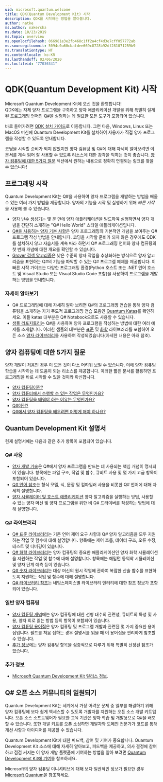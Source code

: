 ```yaml
---
uid: microsoft.quantum.welcome
title: QDK(Quantum Development Kit) 시작
description: QDK를 시작하는 방법을 알아봅니다.
author: natke
ms.author: nakersha
ms.date: 10/23/2019
ms.topic: overview
ms.openlocfilehash: 066981e3e2fb468c1ff2a4cf4d3e7cff057772ab
ms.sourcegitcommit: 5094c0a60cbafdee669c8728b92df281071259b9
ms.translationtype: HT
ms.contentlocale: ko-KR
ms.lasthandoff: 02/06/2020
ms.locfileid: "77036341"
---
```

# <a name="get-started-with-the-quantum-development-kit-qdk"></a>QDK(Quantum Development Kit) 시작

Microsoft Quantum Development Kit에 오신 것을 환영합니다!  
QDK에는 자체 양자 프로그램을 구축하고 양자 애플리케이션 개발을 위해 특별히 설계된 프로그래밍 언어인 Q#을 실험하는 데 필요한 모든 도구가 포함되어 있습니다. 

바로 들어가려면 [QDK 설치 가이드](xref:microsoft.quantum.install)로 이동합니다.
그런 다음, Windows, Linux 또는 MacOS 머신에 Quantum Development Kit를 설치하여 사용자가 직접 양자 프로그램을 작성할 수 있도록 안내합니다.

코딩을 시작할 준비가 되지 않았지만 양자 컴퓨팅 및 Q#에 대해 자세히 알아보려면 이 문서를 계속 읽어 잘 사용할 수 있도록 리소스에 대한 감각을 익히는 것이 좋습니다. [양자 컴퓨팅에 대한 5가지 질문](#five-questions-about-quantum-computing) 섹션에서 원하는 내용으로 정확히 연결되는 링크를 찾을 수 있습니다!

## <a name="get-started-programming"></a>프로그래밍 시작

Quantum Development Kit는 Q#을 사용하여 양자 프로그램을 개발하는 방법을 배울 수 있는 여러 가지 방법을 제공합니다.
양자의 기능을 시작 및 실행하기 위해 *빠른 시작*을 사용해 볼 수 있습니다.

* [양자 난수 생성기](xref:microsoft.quantum.quickstarts.qrng)는 몇 분 만에 양자 애플리케이션을 빌드하여 실행하면서 양자 개념을 간단히 소개하는 "Q# Hello World" 스타일 애플리케이션입니다.
* [Q#을 사용하는 양자 기본 사항](xref:microsoft.quantum.write-program)은 양자 프로그래밍의 기본적인 개념을 보여주는 Q# 프로그램 작성 방법을 안내합니다. 
    코딩을 시작할 준비가 되지 않은 경우에도 QDK를 설치하지 않고 자습서를 계속 따라 하면서 Q# 프로그래밍 언어와 양자 컴퓨팅의 첫 번째 개념에 대한 개요를 확인할 수 있습니다.
* [Grover 검색 알고리즘](xref:microsoft.quantum.quickstarts.search)은 낮은 수준의 양자 작업을 추상화하는 방식으로 양자 알고리즘을 표현하는 Q#의 기능을 파악할 수 있는 Q# 프로그램 예제를 제공합니다. 
    이 빠른 시작 가이드는 다양한 프로그래밍 환경(Python 호스트 또는 .NET 언어 호스트 및 Visual Studio 또는 Visual Studio Code 포함)을 사용하여 프로그램을 개발하는 방법을 안내합니다.

### <a name="learning-further"></a>자세히 알아보기
* Q# 프로그래밍에 대해 자세히 알아 보려면 Q#의 프로그래밍 연습을 통해 양자 컴퓨팅을 소개하는 자기 주도적 프로그래밍 연습 모음인 [Quantum Katas](https://github.com/Microsoft/QuantumKatas)를 확인하세요.
    이들 katas 대부분은 Q# Notebook으로도 사용할 수 있습니다. 
* [샘플 리포지토리](https://github.com/Microsoft/Quantum)는 Q#을 사용하여 양자 프로그램을 작성하는 방법에 대한 여러 예제를 소개합니다. 이러한 샘플의 대부분은 [표준](xref:microsoft.quantum.libraries.standard.intro) 및 [화학](xref:microsoft.quantum.chemistry.concepts.intro) 라이브러리를 포함하여 오픈 소스 [양자 라이브러리](https://github.com/Microsoft/QuantumLibraries)를 사용하여 작성되었습니다(자세한 내용은 아래 참조).

## <a name="five-questions-about-quantum-computing"></a>양자 컴퓨팅에 대한 5가지 질문

양자 개발이 처음인 경우 이 모든 것이 다소 어려워 보일 수 있습니다. 이에 양자 컴퓨팅 학습을 시작하는 데 도움이 되는 리소스를 제공합니다. 이러한 짧은 문서를 활용하면 프로그래밍을 바로 시작할 수 있을 것이라 확신합니다.
* [양자 컴퓨팅이란?](xref:microsoft.quantum.overview.what)
* [양자 컴퓨터에서 수행할 수 있는 작업은 무엇인가요?](xref:microsoft.quantum.overview.computers)
* [양자 컴퓨팅을 배워야 하는 이유는 무엇인가요?](xref:microsoft.quantum.overview.why)
* [Q#이란?](xref:microsoft.quantum.overview.qsharp)
* [Q#에서 양자 컴퓨팅을 배우려면 어떻게 해야 하나요?](xref:microsoft.quantum.overview.learn)

## <a name="quantum-development-kit-documentation"></a>Quantum Development Kit 설명서

현재 설명서에는 다음과 같은 추가 항목이 포함되어 있습니다.

### <a name="using-q"></a>Q# 사용
* [양자 개발 기술](xref:microsoft.quantum.techniques.intro)은 Q#에서 양자 프로그램을 만드는 데 사용되는 핵심 개념이 명시되어 있습니다. 항목에는 파일 구조, 작업 및 함수, 큐비트 사용 및 몇 가지 고급 항목이 포함되어 있습니다.
* [Q# 언어 참조](xref:microsoft.quantum.language.intro)는 형식 모델, 식, 문장 및 컴파일러 사용을 비롯한 Q# 언어에 대해 자세히 설명합니다.
* [양자 시뮬레이터 및 호스트 애플리케이션](xref:microsoft.quantum.machines) 양자 알고리즘을 실행하는 방법, 사용할 수 있는 양자 머신 및 양자 프로그램을 위한 비 Q# 드라이버를 작성하는 방법에 대해 설명합니다.

### <a name="q-libraries"></a>Q# 라이브러리
* [Q# 표준 라이브러리](xref:microsoft.quantum.libraries.standard.intro)는 기존 언어 제어 요구 사항과 Q# 양자 알고리즘을 모두 지원하는 작업 및 함수에 대해 설명합니다. 
    항목에는 제어 흐름, 데이터 구조, 오류 수정, 테스트 및 디버깅이 있습니다. 
* [Q# 화학 라이브러리](xref:microsoft.quantum.chemistry.concepts.intro)는 양자 컴퓨팅의 중요한 애플리케이션인 양자 화학 시뮬레이션을 지원하는 작업 및 함수에 대해 설명합니다. 항목에는 해밀턴 동역학 시뮬레이션 및 양자 단계 예측 등이 있습니다.
* [Q# 숫자 라이브러리](xref:microsoft.quantum.numerics.intro)는 대상 머신의 원시 작업에 관하여 복잡한 산술 함수를 표현하도록 지원하는 작업 및 함수에 대해 설명합니다.
* [Q# 라이브러리 참조](xref:microsoft.quantum.standardlibsintro)는 네임스페이스별 라이브러리 엔터티에 대한 참조 정보가 포함되어 있습니다.

### <a name="general-quantum-computing"></a>일반 양자 컴퓨팅
* [양자 컴퓨팅 개념](xref:microsoft.quantum.concepts.intro)에는 양자 컴퓨팅에 대한 선형 대수의 관련성, 큐비트의 특성 및 사용, 양자 회로 읽는 방법 등의 항목이 포함되어 있습니다.
* [양자 컴퓨팅 용어집](xref:microsoft.quantum.glossary)은 양자 컴퓨팅 및 프로그램 개발과 관련된 몇 가지 중요한 용어집입니다. 
    필드를 처음 접하는 경우 설명서를 읽을 때 이 용어집을 편리하게 참조할 수 있습니다.
* [추가 정보](xref:microsoft.quantum.more-information)에는 양자 컴퓨팅 항목을 심층적으로 다루기 위해 특별히 선정된 참조가 있습니다.

### <a name="additional-info"></a>추가 정보
* [Microsoft Quantum Development Kit 릴리스 정보](xref:microsoft.quantum.relnotes).


## <a name="be-a-part-of-the-q-open-source-community"></a>Q# 오픈 소스 커뮤니티의 일원되기
Quantum Development Kit는 세계에서 가장 어려운 문제 중 일부를 해결하기 위해 양자 컴퓨팅에 보다 쉽게 액세스할 수 있도록 개발자를 지원하는 오픈 소스 개발 키트입니다.  오픈 소스 소프트웨어가 필요한 교육 기관은 양자 학습 및 개발용으로 Q#을 배포할 수 있습니다. 또한 개발 키트를 오픈 소싱하면 개발자와 도메인 전문가가 코드를 통해 개선 사항과 아이디어를 제공할 수 있습니다.

Quantum Development Kit에 대한 피드백, 참여 및 기여가 중요합니다.  Quantum Development Kit 소스에 대해 자세히 알아보고, 피드백을 제공하고, 의사 결정에 참여하고 점점 커지는 이 양자 개발 플랫폼에 기여하는 방법을 알아 보려면 [Quantum Development Kit에 기여](xref:microsoft.quantum.contributing)를 참조하세요.

Microsoft의 양자 컴퓨팅 이니셔티브에 대해 보다 일반적인 정보가 필요한 경우 [Microsoft Quantum](https://www.microsoft.com/en-us/quantum/)을 참조하세요.
